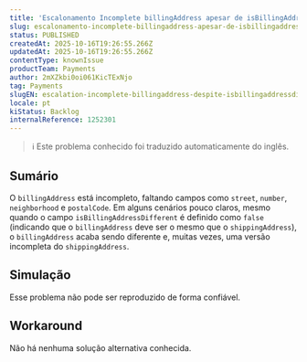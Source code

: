 ```yaml
---
title: 'Escalonamento Incomplete billingAddress apesar de isBillingAddressDifferent: false'
slug: escalonamento-incomplete-billingaddress-apesar-de-isbillingaddressdifferent-false
status: PUBLISHED
createdAt: 2025-10-16T19:26:55.266Z
updatedAt: 2025-10-16T19:26:55.266Z
contentType: knownIssue
productTeam: Payments
author: 2mXZkbi0oi061KicTExNjo
tag: Payments
slugEN: escalation-incomplete-billingaddress-despite-isbillingaddressdifferent-false
locale: pt
kiStatus: Backlog
internalReference: 1252301
---
```


>ℹ️ Este problema conhecido foi traduzido automaticamente do inglês.

## Sumário


O `billingAddress` está incompleto, faltando campos como `street`, `number`, `neighborhood` e `postalCode`. Em alguns cenários pouco claros, mesmo quando o campo `isBillingAddressDifferent` é definido como `false` (indicando que o `billingAddress` deve ser o mesmo que o `shippingAddress`), o `billingAddress` acaba sendo diferente e, muitas vezes, uma versão incompleta do `shippingAddress`.
## Simulação


Esse problema não pode ser reproduzido de forma confiável.



## Workaround


Não há nenhuma solução alternativa conhecida.



